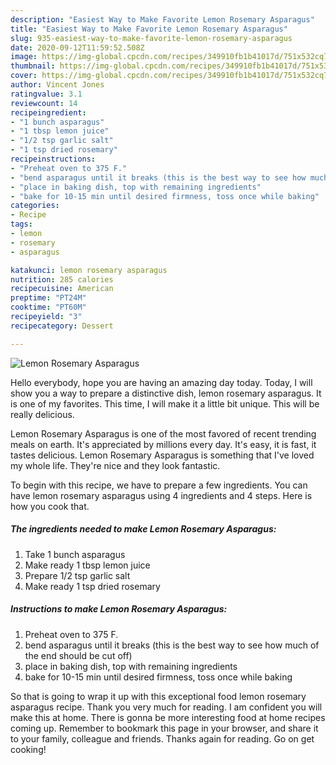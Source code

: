```yaml
---
description: "Easiest Way to Make Favorite Lemon Rosemary Asparagus"
title: "Easiest Way to Make Favorite Lemon Rosemary Asparagus"
slug: 935-easiest-way-to-make-favorite-lemon-rosemary-asparagus
date: 2020-09-12T11:59:52.508Z
image: https://img-global.cpcdn.com/recipes/349910fb1b41017d/751x532cq70/lemon-rosemary-asparagus-recipe-main-photo.jpg
thumbnail: https://img-global.cpcdn.com/recipes/349910fb1b41017d/751x532cq70/lemon-rosemary-asparagus-recipe-main-photo.jpg
cover: https://img-global.cpcdn.com/recipes/349910fb1b41017d/751x532cq70/lemon-rosemary-asparagus-recipe-main-photo.jpg
author: Vincent Jones
ratingvalue: 3.1
reviewcount: 14
recipeingredient:
- "1 bunch asparagus"
- "1 tbsp lemon juice"
- "1/2 tsp garlic salt"
- "1 tsp dried rosemary"
recipeinstructions:
- "Preheat oven to 375 F."
- "bend asparagus until it breaks (this is the best way to see how much of the end should be cut off)"
- "place in baking dish, top with remaining ingredients"
- "bake for 10-15 min until desired firmness, toss once while baking"
categories:
- Recipe
tags:
- lemon
- rosemary
- asparagus

katakunci: lemon rosemary asparagus 
nutrition: 285 calories
recipecuisine: American
preptime: "PT24M"
cooktime: "PT60M"
recipeyield: "3"
recipecategory: Dessert

---
```



![Lemon Rosemary Asparagus](https://img-global.cpcdn.com/recipes/349910fb1b41017d/751x532cq70/lemon-rosemary-asparagus-recipe-main-photo.jpg)

Hello everybody, hope you are having an amazing day today. Today, I will show you a way to prepare a distinctive dish, lemon rosemary asparagus. It is one of my favorites. This time, I will make it a little bit unique. This will be really delicious.

Lemon Rosemary Asparagus is one of the most favored of recent trending meals on earth. It's appreciated by millions every day. It's easy, it is fast, it tastes delicious. Lemon Rosemary Asparagus is something that I've loved my whole life. They're nice and they look fantastic.




To begin with this recipe, we have to prepare a few ingredients. You can have lemon rosemary asparagus using 4 ingredients and 4 steps. Here is how you cook that.

<!--inarticleads1-->

##### The ingredients needed to make Lemon Rosemary Asparagus:

1. Take 1 bunch asparagus
1. Make ready 1 tbsp lemon juice
1. Prepare 1/2 tsp garlic salt
1. Make ready 1 tsp dried rosemary




<!--inarticleads2-->

##### Instructions to make Lemon Rosemary Asparagus:

1. Preheat oven to 375 F.
1. bend asparagus until it breaks (this is the best way to see how much of the end should be cut off)
1. place in baking dish, top with remaining ingredients
1. bake for 10-15 min until desired firmness, toss once while baking




So that is going to wrap it up with this exceptional food lemon rosemary asparagus recipe. Thank you very much for reading. I am confident you will make this at home. There is gonna be more interesting food at home recipes coming up. Remember to bookmark this page in your browser, and share it to your family, colleague and friends. Thanks again for reading. Go on get cooking!

